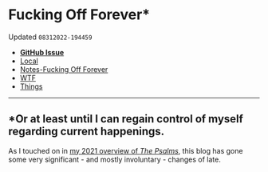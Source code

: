 # Fucking Off Forever*
Updated `08312022-194459`

- [**GitHub Issue**](https://github.com/extratone/bilge/issues/363)
- [Local](drafts://open?uuid=1B3F92E5-7F8A-49F4-9C29-1714F3999FE8)
- [Notes-Fucking Off Forever](drafts://open?uuid=4DF234AA-51C4-4B22-B251-803E984345FC)
- [WTF](https://davidblue.wtf/drafts/1B3F92E5-7F8A-49F4-9C29-1714F3999FE8.html)
- [Things](things:///show?id=UhAbJ8GXNTzSRFJ14xisc)

---

## *Or at least until I can regain control of myself regarding current happenings.

<!--more-->

As I touched on in [my 2021 overview of *The Psalms*](https://bilge.world/2021), this blog has gone some very significant - and mostly involuntary - changes of late. 

<!--comment-->